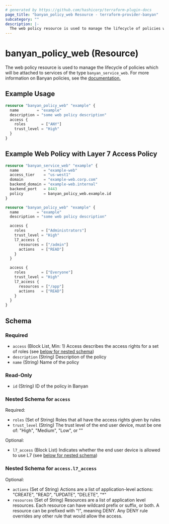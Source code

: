 ```yaml
---
# generated by https://github.com/hashicorp/terraform-plugin-docs
page_title: "banyan_policy_web Resource - terraform-provider-banyan"
subcategory: ""
description: |-
  The web policy resource is used to manage the lifecycle of policies which will be attached to services of the type "banyanserviceweb". For more information on Banyan policies, see the documentation. https://docs.banyanops.com/docs/feature-guides/administer-security-policies/policies/manage-policies/
---
```


# banyan_policy_web (Resource)

The web policy resource is used to manage the lifecycle of policies which will be attached to services of the type `banyan_service_web`. For more information on Banyan policies, see the [documentation.](https://docs.banyanops.com/docs/feature-guides/administer-security-policies/policies/manage-policies/)

## Example Usage

```terraform
resource "banyan_policy_web" "example" {
  name        = "example"
  description = "some web policy description"
  access {
    roles       = ["ANY"]
    trust_level = "High"
  }
}
```

## Example Web Policy with Layer 7 Access Policy
```terraform
resource "banyan_service_web" "example" {
  name           = "example-web"
  access_tier    = "us-west1"
  domain         = "example-web.corp.com"
  backend_domain = "example-web.internal"
  backend_port   = 8443
  policy         = banyan_policy_web.example.id
}

resource "banyan_policy_web" "example" {
  name        = "example"
  description = "some web policy description"

  access {
    roles       = ["Administrators"]
    trust_level = "High"
    l7_access {
      resources = ["/admin"]
      actions   = ["READ"]
    }
  }

  access {
    roles       = ["Everyone"]
    trust_level = "High"
    l7_access {
      resources = ["/app"]
      actions   = ["READ"]
    }
  }
}
```

<!-- schema generated by tfplugindocs -->
## Schema

### Required

- `access` (Block List, Min: 1) Access describes the access rights for a set of roles (see [below for nested schema](#nestedblock--access))
- `description` (String) Description of the policy
- `name` (String) Name of the policy

### Read-Only

- `id` (String) ID of the policy in Banyan

<a id="nestedblock--access"></a>
### Nested Schema for `access`

Required:

- `roles` (Set of String) Roles that all have the access rights given by rules
- `trust_level` (String) The trust level of the end user device, must be one of: "High", "Medium", "Low", or ""

Optional:

- `l7_access` (Block List) Indicates whether the end user device is allowed to use L7 (see [below for nested schema](#nestedblock--access--l7_access))

<a id="nestedblock--access--l7_access"></a>
### Nested Schema for `access.l7_access`

Optional:

- `actions` (Set of String) Actions are a list of application-level actions: "CREATE", "READ", "UPDATE", "DELETE", "*"
- `resources` (Set of String) Resources are a list of application level resources.
										Each resource can have wildcard prefix or suffix, or both.
										A resource can be prefixed with "!", meaning DENY.
										Any DENY rule overrides any other rule that would allow the access.


